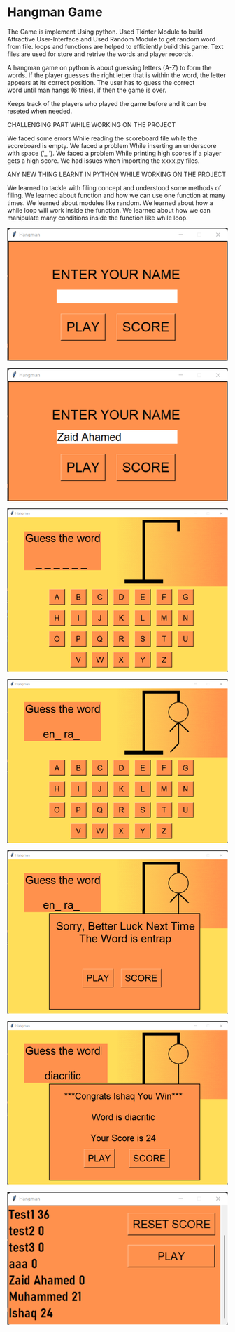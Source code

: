 # Hangman Game

The Game is implement Using python. Used Tkinter Module to build  Attractive User-Interface  and  Used Random  Module to get random word from file. loops   and  functions  are  helped  to  efficiently  build  this  game. Text files are used for store and retrive the words and player records.

A  hangman  game  on  python  is  about  guessing  letters  (A-Z)  to  form  the  words. If  the  player  guesses  the 
right  letter  that  is  within  the  word,  the  letter  appears  at  its  correct  position. The user  has to  guess  the correct  
word  until  man hangs (6 tries), if then  the  game  is over. 

Keeps track of the players who played the game before and it can be reseted when needed. 


CHALLENGING PART WHILE WORKING ON THE PROJECT 

We faced some errors While reading the scoreboard file while the scoreboard is empty. 
We faced a problem While inserting an underscore with space (‘_ ’). 
We faced a problem While printing high scores if a player gets a high score. 
We had issues when importing the xxxx.py files.



ANY NEW THING LEARNT IN PYTHON WHILE WORKING ON THE PROJECT 

We learned to tackle with filing concept and understood some methods of filing. 
We learned about function and how we can use one function at many times. 
We learned about modules like random. 
We learned about how a while loop will work inside the function. 
We learned about how we can manipulate many conditions inside the function like while loop. 




![img](img/Name_Entry.png)

![img](img/Name_Entry2.png)

![img](img/Play1.png)

![img](img/Play2.png)

![img](img/Play3.png)

![img](img/Play4.png)

![img](img/Play5.png)
